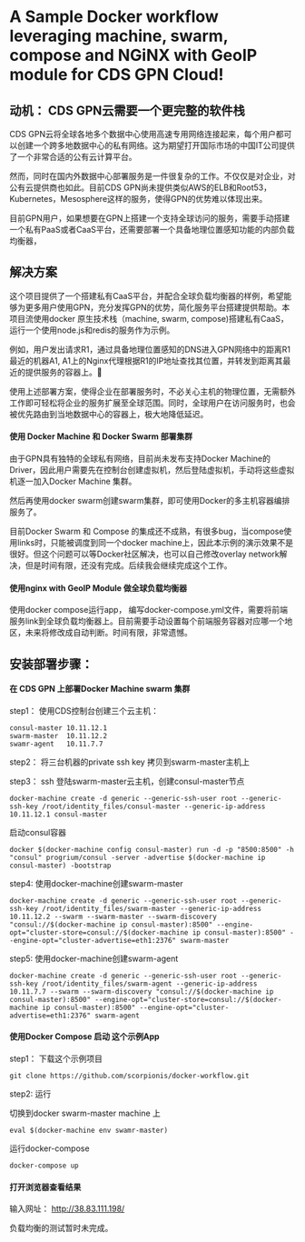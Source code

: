 # A Sample Docker workflow leveraging machine, swarm, compose and NGiNX with GeoIP module  for CDS GPN Cloud!


## 动机： CDS GPN云需要一个更完整的软件栈
CDS GPN云将全球各地多个数据中心使用高速专用网络连接起来，每个用户都可以创建一个跨多地数据中心的私有网络。这为期望打开国际市场的中国IT公司提供了一个非常合适的公有云计算平台。

然而，同时在国内外数据中心部署服务是一件很复杂的工作。不仅仅是对企业，对公有云提供商也如此。目前CDS GPN尚未提供类似AWS的ELB和Root53，Kubernetes，Mesosphere这样的服务，使得GPN的优势难以体现出来。

目前GPN用户，如果想要在GPN上搭建一个支持全球访问的服务，需要手动搭建一个私有PaaS或者CaaS平台，还需要部署一个具备地理位置感知功能的内部负载均衡器，

## 解决方案

这个项目提供了一个搭建私有CaaS平台，并配合全球负载均衡器的样例，希望能够为更多用户使用GPN，充分发挥GPN的优势，简化服务平台搭建提供帮助。本项目流使用docker 原生技术栈（machine, swarm, compose)搭建私有CaaS，运行一个使用node.js和redis的服务作为示例。

例如，用户发出请求R1，通过具备地理位置感知的DNS进入GPN网络中的距离R1最近的机器A1, A1上的Nginx代理根据R1的IP地址查找其位置，并转发到距离其最近的提供服务的容器上。

使用上述部署方案，使得企业在部署服务时，不必关心主机的物理位置，无需额外工作即可轻松将企业的服务扩展至全球范围。同时，全球用户在访问服务时，也会被优先路由到当地数据中心的容器上，极大地降低延迟。

#### 使用 Docker Machine 和 Docker Swarm 部署集群

由于GPN具有独特的全球私有网络，目前尚未发布支持Docker Machine的Driver，因此用户需要先在控制台创建虚拟机，然后登陆虚拟机，手动将这些虚拟机逐一加入Docker Machine 集群。

然后再使用docker swarm创建swarm集群，即可使用Docker的多主机容器编排服务了。

目前Docker Swarm 和 Compose 的集成还不成熟，有很多bug，当compose使用links时，只能被调度到同一个docker machine上，因此本示例的演示效果不是很好。但这个问题可以等Docker社区解决，也可以自己修改overlay network解决，但是时间有限，还没有完成。后续我会继续完成这个工作。

#### 使用nginx with GeoIP Module 做全球负载均衡器

使用docker compose运行app， 编写docker-compose.yml文件，需要将前端服务link到全球负载均衡器上。目前需要手动设置每个前端服务容器对应哪一个地区，未来将修改成自动判断。时间有限，非常遗憾。

## 安装部署步骤：

#### 在 CDS GPN 上部署Docker Machine swarm 集群

step1： 使用CDS控制台创建三个云主机：
```
consul-master 10.11.12.1
swarm-master  10.11.12.2
swamr-agent   10.11.7.7
```
step2： 将三台机器的private ssh key 拷贝到swarm-master主机上

step3： ssh 登陆swarm-master云主机，创建consul-master节点
```
docker-machine create -d generic --generic-ssh-user root --generic-ssh-key /root/identity_files/consul-master --generic-ip-address 10.11.12.1 consul-master
```
 启动consul容器
 ```
docker $(docker-machine config consul-master) run -d -p "8500:8500" -h "consul" progrium/consul -server -advertise $(docker-machine ip consul-master) -bootstrap
```
step4: 使用docker-machine创建swarm-master
```
docker-machine create -d generic --generic-ssh-user root --generic-ssh-key /root/identity_files/swarm-master --generic-ip-address 10.11.12.2 --swarm --swarm-master --swarm-discovery "consul://$(docker-machine ip consul-master):8500" --engine-opt="cluster-store=consul://$(docker-machine ip consul-master):8500" --engine-opt="cluster-advertise=eth1:2376" swarm-master
```
step5: 使用docker-machine创建swarm-agent
```
docker-machine create -d generic --generic-ssh-user root --generic-ssh-key /root/identity_files/swarm-agent --generic-ip-address 10.11.7.7 --swarm --swarm-discovery "consul://$(docker-machine ip consul-master):8500" --engine-opt="cluster-store=consul://$(docker-machine ip consul-master):8500" --engine-opt="cluster-advertise=eth1:2376" swarm-agent
```

#### 使用Docker Compose 启动 这个示例App

step1： 下载这个示例项目
```
git clone https://github.com/scorpionis/docker-workflow.git
```
step2:  运行

切换到docker swarm-master machine 上
```
eval $(docker-machine env swamr-master)
```

运行docker-compose
```
docker-compose up
```
#### 打开浏览器查看结果

输入网址： http://38.83.111.198/

负载均衡的测试暂时未完成。

